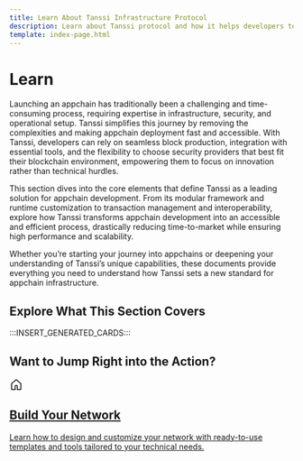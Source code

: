 ```yaml
---
title: Learn About Tanssi Infrastructure Protocol
description: Learn about Tanssi protocol and how it helps developers to build and deploy appchains by handling infrastructure complexities and providing key integrations.
template: index-page.html
---
```


# Learn

Launching an appchain has traditionally been a challenging and time-consuming process, requiring expertise in infrastructure, security, and operational setup. Tanssi simplifies this journey by removing the complexities and making appchain deployment fast and accessible. With Tanssi, developers can rely on seamless block production, integration with essential tools, and the flexibility to choose security providers that best fit their blockchain environment, empowering them to focus on innovation rather than technical hurdles.

This section dives into the core elements that define Tanssi as a leading solution for appchain development. From its modular framework and runtime customization to transaction management and interoperability, explore how Tanssi transforms appchain development into an accessible and efficient process, drastically reducing time-to-market while ensuring high performance and scalability.

Whether you’re starting your journey into appchains or deepening your understanding of Tanssi’s unique capabilities, these documents provide everything you need to understand how Tanssi sets a new standard for appchain infrastructure.

## Explore What This Section Covers

:::INSERT_GENERATED_CARDS:::

## Want to Jump Right into the Action? 

<div class="subsection-wrapper">
  <div class="card">
    <a href="/builders/build/">
      <div class="card-header">
        <svg xmlns="http://www.w3.org/2000/svg" viewBox="0 0 24 24" width="24" height="24"><path d="M11.03 2.59a1.501 1.501 0 0 1 1.94 0l7.5 6.363a1.5 1.5 0 0 1 .53 1.144V19.5a1.5 1.5 0 0 1-1.5 1.5h-5.75a.75.75 0 0 1-.75-.75V14h-2v6.25a.75.75 0 0 1-.75.75H4.5A1.5 1.5 0 0 1 3 19.5v-9.403c0-.44.194-.859.53-1.144ZM12 3.734l-7.5 6.363V19.5h5v-6.25a.75.75 0 0 1 .75-.75h3.5a.75.75 0 0 1 .75.75v6.25h5v-9.403Z"></path></svg>
        <h2 class="title">Build Your Network</h2>
      </div>
      <p class="description">Learn how to design and customize your network with ready-to-use templates and tools tailored to your technical needs.</p>
    </a>
  </div>
</div>
